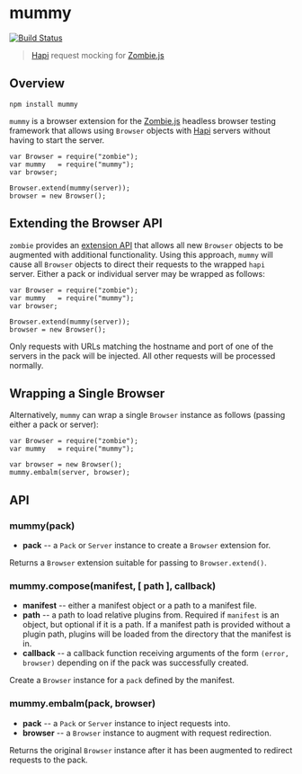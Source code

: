 mummy
=====

[![Build Status](https://travis-ci.org/jagoda/mummy.svg?branch=master)](https://travis-ci.org/jagoda/mummy)

> [Hapi][hapi] request mocking for [Zombie.js][zombie]

## Overview

	npm install mummy

`mummy` is a browser extension for the [Zombie.js][zombie] headless browser
testing framework that allows using `Browser` objects with [Hapi][hapi] servers
without having to start the server.

	var Browser = require("zombie");
	var mummy   = require("mummy");
	var browser;
	
	Browser.extend(mummy(server));
	browser = new Browser();

## Extending the Browser API

`zombie` provides an [extension API][zombie-ext] that allows all new `Browser`
objects to be augmented with additional functionality. Using this approach,
`mummy` will cause all `Browser` objects to direct their requests to the wrapped
`hapi` server. Either a pack or individual server may be wrapped as follows:

	var Browser = require("zombie");
	var mummy   = require("mummy");
	var browser;
	
	Browser.extend(mummy(server));
	browser = new Browser();

Only requests with URLs matching the hostname and port of one of the servers
in the pack will be injected. All other requests will be processed normally.

## Wrapping a Single Browser

Alternatively, `mummy` can wrap a single `Browser` instance as follows (passing
either a pack or server):

	var Browser = require("zombie");
	var mummy   = require("mummy");

	var browser = new Browser();
	mummy.embalm(server, browser);

## API

### mummy(pack)

 + **pack** -- a `Pack` or `Server` instance to create a `Browser` extension
     for.

Returns a `Browser` extension suitable for passing to `Browser.extend()`.

### mummy.compose(manifest, [ path ], callback)

 + **manifest** -- either a manifest object or a path to a manifest file.
 + **path** -- a path to load relative plugins from. Required if `manifest` is
     an object, but optional if it is a path. If a manifest path is provided
     without a plugin path, plugins will be loaded from the directory that the
     manifest is in.
 + **callback** -- a callback function receiving arguments of the form
     `(error, browser)` depending on if the pack was successfully created.

Create a `Browser` instance for a `pack` defined by the manifest.

### mummy.embalm(pack, browser)

 + **pack** -- a `Pack` or `Server` instance to inject requests into.
 + **browser** -- a `Browser` instance to augment with request redirection.

Returns the original `Browser` instance after it has been augmented to redirect
requests to the pack.

[hapi]: https://github.com/spumko/hapi "Hapi"
[zombie]: https://github.com/assaf/zombie "Zombie.js"
[zombie-ext]: https://github.com/assaf/zombie/tree/master/doc/new#extending-the-browser "Zombie Extensions"
